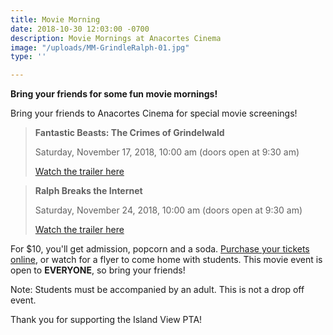 ```yaml
---
title: Movie Morning
date: 2018-10-30 12:03:00 -0700
description: Movie Mornings at Anacortes Cinema
image: "/uploads/MM-GrindleRalph-01.jpg"
type: ''

---
```

**Bring your friends for some fun movie mornings!**

Bring your friends to Anacortes Cinema for special movie screenings! 

> **Fantastic Beasts: The Crimes of Grindelwald**
>
> Saturday, November 17, 2018, 10:00 am (doors open at 9:30 am)
>
> [Watch the trailer here](https://www.youtube.com/watch?v=vvFybpmyB9E)

> **Ralph Breaks the Internet**
>
> Saturday, November 24, 2018, 10:00 am (doors open at 9:30 am)
>
> [Watch the trailer here](https://www.youtube.com/watch?v=lX71_Jcm4po)

For $10, you'll get admission, popcorn and a soda. [Purchase your tickets online](https://www.islandviewpta.org/movie), or watch for a flyer to come home with students. This movie event is open to **EVERYONE**, so bring your friends! 

Note: Students must be accompanied by an adult. This is not a drop off event.

Thank you for supporting the Island View PTA!